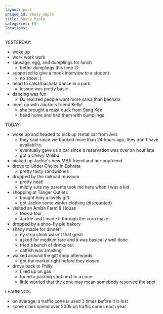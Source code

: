 ```yaml
---
layout: post
unique_id: shady_maple
title: Shady Maple
categories: []
locations: 
---
```


YESTERDAY:
* woke up
* work work work
* sausage, egg, and dumplings for lunch
  * better dumplings this time :D
* supposed to give a mock interview to a student
  * no show :(
* head to salsa/bachata dance in a park
  * lesson was pretty basic
* dancing was fun
  * DJ realized people want more salsa than bachata
* meet up with Jackie's friend Kelly!
  * she brought a roast duck from Sang Kee
  * head home and had them with dumplings

TODAY:
* woke up and headed to pick up rental car from Avis
  * they said since we booked more than 24 hours ago, they don't have availability
  * eventually gave us a car since a reservation was over an hour late
  * got a Chevy Malibu
* picked up Jackie's new MBA friend and her boyfriend
* drove to Udder Choice in Ephrata
  * pretty tasty sandwiches
* dropped by the railroad museum
  * pretty neat!
  * mildly sure my parents took me here when I was a kid
* shopping at Tanger Outlets
  * bought Amy a lovely gift
  * got Jackie some winter clothing (discounted)
* visited an Amish Farm & House
  * took a tour
  * Jackie and I made it through the corn maze
* dropped by a shoo-fly pie bakery
* shady maple for dinner!
  * ny strip steak wasn't that great
  * asked for medium rare and it was basically well done
  * tried a bunch of drinks out
  * catfish was amazing
* walked around the gift shop afterwards
  * got the market right before they closed
* drove back to Philly
  * filled up on gas
  * found a parking spot next to a cone
  * little worried that the cone may mean somebody reserved the spot

LEARNINGS:
* on average, a traffic cone is used 3 times before it is lost
* some cities spend over 500k on traffic cones each year